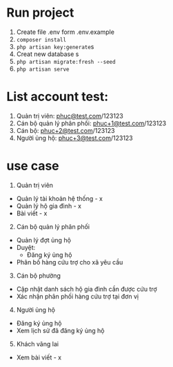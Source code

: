 # Run project
1. Create file .env form .env.example
2. `composer install`
3. `php artisan key:generate`s
4. Creat new database s
5. `php artisan migrate:fresh --seed`
6. `php artisan serve`

# List account test:
1. Quản trị viên: phuc@test.com/123123
2. Cán bộ quản lý phân phối: phuc+1@test.com/123123
3. Cán bộ: phuc+2@test.com/123123
4. Người ủng hộ: phuc+3@test.com/123123

# use case
1. Quản trị viên
  - Quản lý tài khoản hệ thống - x
  - Quản lý hộ gia đình - x
  - Bài viết - x
2. Cán bộ quản lý phân phối
  - Quản lý đợt ủng hộ
  - Duyệt:
    + Đăng ký ủng hộ
  - Phân bố hàng cứu trợ cho xã yêu cầu
3. Cán bộ phường
  - Cập nhật danh sách hộ gia đình cần được cứu trợ 
  - Xác nhận phân phối hàng cứu trợ tại đơn vị 
4. Người ủng hộ
  - Đăng ký ủng hộ
  - Xem lịch sử đã đăng ký ủng hộ
5. Khách vãng lai
  - Xem bài viết - x